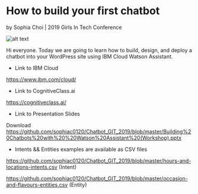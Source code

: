 # How to build your first chatbot

by Sophia Choi | 2019 Girls In Tech Conference


![alt text](https://encrypted-tbn0.gstatic.com/images?q=tbn:ANd9GcTkmHwJAZ3U_M2tzkizXQdNxvZAhfjeCJMOMkIg4Qkt6HQIMMTU) 


Hi everyone. Today we are going to learn how to build, design, and deploy a chatbot into your WordPress site using IBM Cloud Watson Assistant. 


* Link to IBM Cloud


https://www.ibm.com/cloud/

* Link to CognitiveClass.ai


https://cognitiveclass.ai/

* Link to Presentation Slides

Download https://github.com/sophiac0120/Chatbot_GIT_2019/blob/master/Building%20Chatbots%20with%20%20Watson%20Assistant%20(Workshop).pptx

* Intents && Entities examples are available as CSV files

https://github.com/sophiac0120/Chatbot_GIT_2019/blob/master/hours-and-locations-intents.csv   (Intent)

https://github.com/sophiac0120/Chatbot_GIT_2019/blob/master/occasion-and-flavours-entities.csv  (Entity)

